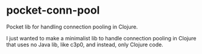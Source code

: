 # pocket-conn-pool

Pocket lib for handling connection pooling in Clojure.

I just wanted to make a minimalist lib to handle connection pooling in Clojure that uses no Java lib, like c3p0, and instead, only Clojure code.
